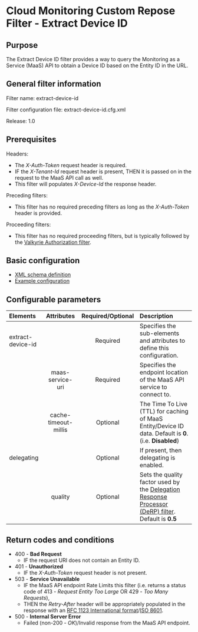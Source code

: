 # Cloud Monitoring Custom Repose Filter - Extract Device ID

## Purpose
The Extract Device ID filter provides a way to query the Monitoring as a Service (MaaS) API to obtain a Device ID based on the Entity ID in the URL. 

## General filter information
Filter name: extract-device-id

Filter configuration file: extract-device-id.cfg.xml

Release: 1.0

## Prerequisites
Headers:

* The *X-Auth-Token* request header is required.
* IF the *X-Tenant-Id* request header is present, THEN it is passed on in the request to the MaaS API call as well.
* This filter will populates *X-Device-Id* the response header.

Preceding filters:

* This filter has no required preceding filters as long as the *X-Auth-Token* header is provided.

Proceeding filters:

* This filter has no required proceeding filters, but is typically followed by the [Valkyrie Authorization filter](https://repose.atlassian.net/wiki/display/REPOSE/Valkyrie+Authorization+filter).

## Basic configuration
* [XML schema definition](https://github.com/rackerlabs/cloud-monitoring-filter-bundle/blob/master/extract-device-id/src/main/resources/META-INF/schema/config/extract-device-id.xsd)
* [Example configuration](https://github.com/rackerlabs/cloud-monitoring-filter-bundle/blob/master/extract-device-id/src/main/resources/META-INF/schema/examples/extract-device-id.cfg.xml)

## Configurable parameters
| Elements          | Attributes           | Required/Optional | Description |
|:----------------- |:--------------------:|:-----------------:|:------------------------------------------------------------------------------------------------------- |
| extract-device-id |                      | Required          | Specifies the sub-elements and attributes to define this configuration.                                 |
|                   | maas-service-uri     | Required          | Specifies the endpoint location of the MaaS API service to connect to.                                  |
|                   | cache-timeout-millis | Optional          | The Time To Live (TTL) for caching of MaaS Entity/Device ID data. Default is **0**. (i.e. **Disabled**) |
| delegating        |                      | Optional          | If present, then delegating is enabled.                                                                 |
|                   | quality              | Optional          | Sets the quality factor used by the [Delegation Response Processor (DeRP) filter](https://repose.atlassian.net/wiki/display/REPOSE/Delegation+Response+Processor+%28DeRP%29+Filter). Default is **0.5** |

## Return codes and conditions
* 400 - **Bad Request**
  * IF the request URI does not contain an Entity ID.
* 401 - **Unauthorized**
  * IF the *X-Auth-Token* request header is not present.
* 503 - **Service Unavailable**
  * IF the MaaS API endpoint Rate Limits this filter (i.e. returns a status code of 413 - *Request Entity Too Large* OR 429 - *Too Many Requests*),
  * THEN the *Retry-After* header will be appropriately populated in the response with an [RFC 1123 International format](https://www.ietf.org/rfc/rfc1123.txt)/[ISO 8601](http://www.w3.org/TR/NOTE-datetime).
* 500 - **Internal Server Error**
  * Failed (non-200 - *OK*)/Invalid response from the MaaS API endpoint.
